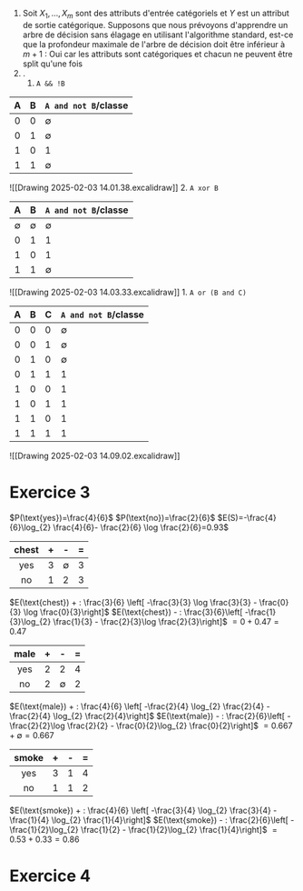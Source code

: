 1. Soit $X_{1},\dots,X_{m}$ sont des attributs d'entrée catégoriels et $Y$ est un attribut de sortie catégorique. Supposons que nous prévoyons d'apprendre un arbre de décision sans élagage en utilisant l'algorithme standard, est-ce que la profondeur maximale de l'arbre de décision doit être inférieur à $m+1$ : Oui car les attributs sont catégoriques et chacun ne peuvent être split qu'une fois
2. .
	1. ``A && !B``
	   	   
|  A  |  B  | ``A and not B``/classe |
| :-: | :-: | :--------------------- |
|  0  |  0  | $\emptyset$            |
|  0  |  1  | $\emptyset$            |
|  1  |  0  | 1                      |
|  1  |  1  | $\emptyset$            |
![[Drawing 2025-02-03 14.01.38.excalidraw]]
	2. ``A xor B``
	   	   
|      A      |      B      | ``A and not B``/classe |
| :---------: | :---------: | :--------------------- |
| $\emptyset$ | $\emptyset$ | $\emptyset$            |
|      0      |      1      | 1                      |
|      1      |      0      | 1                      |
|      1      |      1      | $\emptyset$            |

![[Drawing 2025-02-03 14.03.33.excalidraw]]
	1. ``A or (B and C)``
	   	   
|  A  |  B  | C   | ``A and not B``/classe |
| :-: | :-: | --- | :--------------------- |
|  0  |  0  | 0   | $\emptyset$            |
|  0  |  0  | 1   | $\emptyset$            |
|  0  |  1  | 0   | $\emptyset$            |
|  0  |  1  | 1   | 1                      |
|  1  |  0  | 0   | 1                      |
|  1  |  0  | 1   | 1                      |
|  1  |  1  | 0   | 1                      |
|  1  |  1  | 1   | 1                      |

![[Drawing 2025-02-03 14.09.02.excalidraw]]

# Exercice 3

$P(\text{yes})=\frac{4}{6}$
$P(\text{no})=\frac{2}{6}$
$E(S)=-\frac{4}{6}\log_{2} \frac{4}{6}- \frac{2}{6} \log \frac{2}{6}=0.93$

| chest | +   | -           | =   |
| :---: | --- | ----------- | --- |
|  yes  | $3$ | $\emptyset$ | $3$ |
|  no   | $1$ | $2$         | $3$ |
$E(\text{chest}) + : \frac{3}{6} \left[ -\frac{3}{3} \log \frac{3}{3} - \frac{0}{3} \log \frac{0}{3}\right]$
$E(\text{chest}) - : \frac{3}{6}\left[ -\frac{1}{3}\log_{2} \frac{1}{3} - \frac{2}{3}\log \frac{2}{3}\right]$
$=0 + 0.47 = 0.47$

| male | +   | -           | =   |
| :--: | --- | ----------- | --- |
| yes  | $2$ | $2$         | $4$ |
|  no  | $2$ | $\emptyset$ | $2$ |
$E(\text{male}) + : \frac{4}{6} \left[ -\frac{2}{4} \log_{2} \frac{2}{4} - \frac{2}{4} \log_{2} \frac{2}{4}\right]$
$E(\text{male}) - : \frac{2}{6}\left[ -\frac{2}{2}\log \frac{2}{2} - \frac{0}{2}\log_{2} \frac{0}{2}\right]$
$=0.667 + \emptyset = 0.667$

| smoke | +   | -   | =   |
| :---: | --- | --- | --- |
|  yes  | $3$ | $1$ | $4$ |
|  no   | $1$ | $1$ | $2$ |
$E(\text{smoke}) + : \frac{4}{6} \left[ -\frac{3}{4} \log_{2} \frac{3}{4} - \frac{1}{4} \log_{2} \frac{1}{4}\right]$
$E(\text{smoke}) - : \frac{2}{6}\left[ -\frac{1}{2}\log_{2} \frac{1}{2} - \frac{1}{2}\log_{2} \frac{1}{4}\right]$
$=0.53 + 0.33 = 0.86$


# Exercice 4
